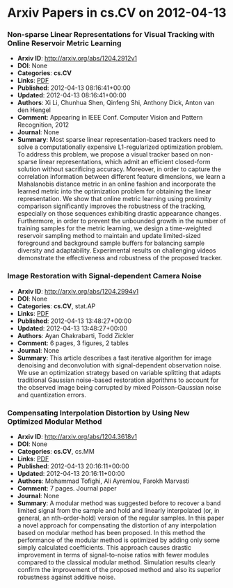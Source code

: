 # Arxiv Papers in cs.CV on 2012-04-13
### Non-sparse Linear Representations for Visual Tracking with Online Reservoir Metric Learning
- **Arxiv ID**: http://arxiv.org/abs/1204.2912v1
- **DOI**: None
- **Categories**: **cs.CV**
- **Links**: [PDF](http://arxiv.org/pdf/1204.2912v1)
- **Published**: 2012-04-13 08:16:41+00:00
- **Updated**: 2012-04-13 08:16:41+00:00
- **Authors**: Xi Li, Chunhua Shen, Qinfeng Shi, Anthony Dick, Anton van den Hengel
- **Comment**: Appearing in IEEE Conf. Computer Vision and Pattern Recognition, 2012
- **Journal**: None
- **Summary**: Most sparse linear representation-based trackers need to solve a computationally expensive L1-regularized optimization problem. To address this problem, we propose a visual tracker based on non-sparse linear representations, which admit an efficient closed-form solution without sacrificing accuracy. Moreover, in order to capture the correlation information between different feature dimensions, we learn a Mahalanobis distance metric in an online fashion and incorporate the learned metric into the optimization problem for obtaining the linear representation. We show that online metric learning using proximity comparison significantly improves the robustness of the tracking, especially on those sequences exhibiting drastic appearance changes. Furthermore, in order to prevent the unbounded growth in the number of training samples for the metric learning, we design a time-weighted reservoir sampling method to maintain and update limited-sized foreground and background sample buffers for balancing sample diversity and adaptability. Experimental results on challenging videos demonstrate the effectiveness and robustness of the proposed tracker.



### Image Restoration with Signal-dependent Camera Noise
- **Arxiv ID**: http://arxiv.org/abs/1204.2994v1
- **DOI**: None
- **Categories**: **cs.CV**, stat.AP
- **Links**: [PDF](http://arxiv.org/pdf/1204.2994v1)
- **Published**: 2012-04-13 13:48:27+00:00
- **Updated**: 2012-04-13 13:48:27+00:00
- **Authors**: Ayan Chakrabarti, Todd Zickler
- **Comment**: 6 pages, 3 figures, 2 tables
- **Journal**: None
- **Summary**: This article describes a fast iterative algorithm for image denoising and deconvolution with signal-dependent observation noise. We use an optimization strategy based on variable splitting that adapts traditional Gaussian noise-based restoration algorithms to account for the observed image being corrupted by mixed Poisson-Gaussian noise and quantization errors.



### Compensating Interpolation Distortion by Using New Optimized Modular Method
- **Arxiv ID**: http://arxiv.org/abs/1204.3618v1
- **DOI**: None
- **Categories**: **cs.CV**, cs.MM
- **Links**: [PDF](http://arxiv.org/pdf/1204.3618v1)
- **Published**: 2012-04-13 20:16:11+00:00
- **Updated**: 2012-04-13 20:16:11+00:00
- **Authors**: Mohammad Tofighi, Ali Ayremlou, Farokh Marvasti
- **Comment**: 7 pages. Journal paper
- **Journal**: None
- **Summary**: A modular method was suggested before to recover a band limited signal from the sample and hold and linearly interpolated (or, in general, an nth-order-hold) version of the regular samples. In this paper a novel approach for compensating the distortion of any interpolation based on modular method has been proposed. In this method the performance of the modular method is optimized by adding only some simply calculated coefficients. This approach causes drastic improvement in terms of signal-to-noise ratios with fewer modules compared to the classical modular method. Simulation results clearly confirm the improvement of the proposed method and also its superior robustness against additive noise.




